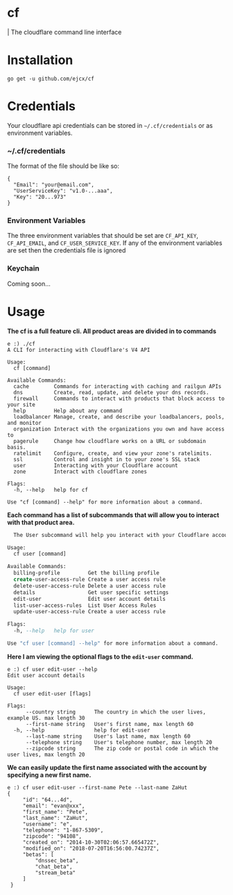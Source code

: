# cf
| The cloudflare command line interface
# Installation
```
go get -u github.com/ejcx/cf
```
# Credentials
Your cloudflare api credentials can be stored in `~/.cf/credentials` or as environment variables.
### ~/.cf/credentials
The format of the file should be like so:
```
{
  "Email": "your@email.com",
  "UserServiceKey": "v1.0-...aaa",
  "Key": "20...973"
}
```
### Environment Variables
The three environment variables that should be set are `CF_API_KEY`, `CF_API_EMAIL`, and `CF_USER_SERVICE_KEY`. If any of the environment variables are set then the credentials file is ignored
### Keychain
Coming soon...
# Usage
**The cf is a full feature cli. All product areas are divided in to commands**
```
e :) ./cf            
A CLI for interacting with Cloudflare's V4 API

Usage:
  cf [command]

Available Commands:
  cache        Commands for interacting with caching and railgun APIs
  dns          Create, read, update, and delete your dns records.
  firewall     Commands to interact with products that block access to your site
  help         Help about any command
  loadbalancer Manage, create, and describe your loadbalancers, pools, and monitor
  organization Interact with the organizations you own and have access to
  pagerule     Change how cloudflare works on a URL or subdomain basis.
  ratelimit    Configure, create, and view your zone's ratelimits.
  ssl          Control and insight in to your zone's SSL stack 
  user         Interacting with your Cloudflare account
  zone         Interact with cloudflare zones

Flags:
  -h, --help   help for cf

Use "cf [command] --help" for more information about a command.
```

**Each command has a list of subcommands that will allow you to interact with that product area.**
```e :) cf user
  The User subcommand will help you interact with your Cloudflare account.

Usage:
  cf user [command]

Available Commands:
  billing-profile         Get the billing profile
  create-user-access-rule Create a user access rule
  delete-user-access-rule Delete a user access rule
  details                 Get user specific settings
  edit-user               Edit user account details
  list-user-access-rules  List User Access Rules
  update-user-access-rule Create a user access rule

Flags:
  -h, --help   help for user

Use "cf user [command] --help" for more information about a command.
```

**Here I am viewing the optional flags to the `edit-user` command.**
```
e :) cf user edit-user --help
Edit user account details

Usage:
  cf user edit-user [flags]

Flags:
      --country string      The country in which the user lives, example US. max length 30
      --first-name string   User's first name, max length 60
  -h, --help                help for edit-user
      --last-name string    User's last name, max length 60
      --telephone string    User's telephone number, max length 20
      --zipcode string      The zip code or postal code in which the user lives, max length 20
```


**We can easily update the first name associated with the account by specifying a new first name.**
```
e :) cf user edit-user --first-name Pete --last-name ZaHut
{
     "id": "64...4d",
     "email": "evan@xxx",
     "first_name": "Pete",
     "last_name": "ZaHut",
     "username": "e",
     "telephone": "1-867-5309",
     "zipcode": "94108",
     "created_on": "2014-10-30T02:06:57.665472Z",
     "modified_on": "2018-07-20T16:56:00.74237Z",
     "betas": [
         "dnssec_beta",
         "chat_beta",
         "stream_beta"
     ]
 }

```
